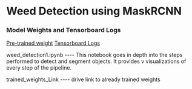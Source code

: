 # Weed Detection using MaskRCNN

### Model Weights and Tensorboard Logs
[Pre-trained weight](https://drive.google.com/file/d/11XssW0dkMGfxsFWM-zp_DxICXsLqnGtf/view?usp=sharing)
[Tensorboard Logs](https://drive.google.com/file/d/1fJsdFJwFsfmwLA6Yy3TZVB4pOTVRa1F6/view?usp=sharing)



weed_detection1.ipynb    ---- This notebook goes in depth into the steps performed to detect and segment objects. It provides          v  visualizations of every step of the pipeline.

trained_weights_Link     ---- drive link to already trained weights 

